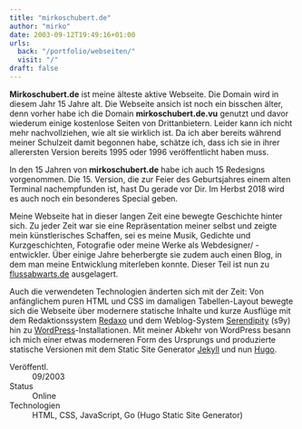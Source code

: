 ```yaml
---
title: "mirkoschubert.de"
author: "mirko"
date: 2003-09-12T19:49:16+01:00
urls:
  back: "/portfolio/webseiten/"
  visit: "/"
draft: false
---
```


**Mirkoschubert.de** ist meine älteste aktive Webseite. Die Domain wird in diesem Jahr 15 Jahre alt. Die Webseite ansich ist noch ein bisschen älter, denn vorher habe ich die Domain **mirkoschubert.de.vu** genutzt und davor wiederum einige kostenlose Seiten von Drittanbietern. Leider kann ich nicht mehr nachvollziehen, wie alt sie wirklich ist. Da ich aber bereits während meiner Schulzeit damit begonnen habe, schätze ich, dass ich sie in ihrer allerersten Version bereits 1995 oder 1996 veröffentlicht haben muss.

In den 15 Jahren von **mirkoschubert.de** habe ich auch 15 Redesigns vorgenommen. Die 15. Version, die zur Feier des Geburtsjahres einem alten Terminal nachempfunden ist, hast Du gerade vor Dir. Im Herbst 2018 wird es auch noch ein besonderes Special geben.

Meine Webseite hat in dieser langen Zeit eine bewegte Geschichte hinter sich. Zu jeder Zeit war sie eine Repräsentation meiner selbst und zeigte mein künstlerisches Schaffen, sei es meine Musik, Gedichte und Kurzgeschichten, Fotografie oder meine Werke als Webdesigner/ -entwickler. Über einige Jahre beherbergte sie zudem auch einen Blog, in dem man meine Entwicklung miterleben konnte. Dieser Teil ist nun zu [flussabwarts.de](/portfolio/webseiten/flussabwaerts) ausgelagert.

Auch die verwendeten Technologien änderten sich mit der Zeit: Von anfänglichem puren HTML und CSS im damaligen Tabellen-Layout bewegte sich die Webseite über modernere statische Inhalte und kurze Ausflüge mit dem Redaktionssystem [Redaxo](https://redaxo.org) und dem Weblog-System [Serendipity](https://docs.s9y.org) (s9y) hin zu [WordPress](https://wordpress.org)-Installationen. Mit meiner Abkehr von WordPress besann ich mich einer etwas moderneren Form des Ursprungs und produzierte statische Versionen mit dem Static Site Generator [Jekyll](https://jekyllrb.com) und nun [Hugo](https://gohugo.io).

<dl>
  <dt>Veröffentl.</dt><dd>09/2003</dd>
  <dt>Status</dt><dd>Online</dd>
  <dt>Technologien</dt><dd>HTML, CSS, JavaScript, Go (Hugo Static Site Generator)</dd>
</dl>
